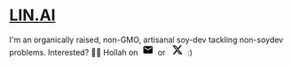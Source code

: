 # [LIN.AI](https://lin.ai)

I'm an organically raised, non-GMO, artisanal soy-dev tackling non-soydev problems. Interested? 👋🏼 Hollah on&nbsp;&nbsp;<a href="mailto:justin@lin.ai"><img src="https://raw.githubusercontent.com/justinlinw/justinlinw/main/email.svg" alt="Email" width="20" height="20"></a>&nbsp;&nbsp;or &nbsp;&nbsp;<a href="https://twitter.com/justinlinw"><img src="https://raw.githubusercontent.com/justinlinw/justinlinw/main/twitter.svg" alt="Twitter/X" width="20" height="20"></a>&nbsp;&nbsp;:)
